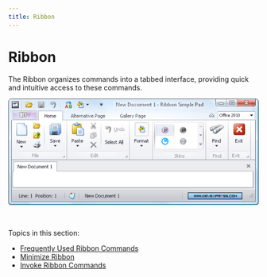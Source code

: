 ```yaml
---
title: Ribbon
---
```

# Ribbon
The Ribbon organizes commands into a tabbed interface, providing quick and intuitive access to these commands.

![EU_Ribbon](../images/Img9115.png)

&nbsp;

Topics in this section:
* [Frequently Used Ribbon Commands](../../interface-elements-for-desktop/articles/ribbon/frequently-used-ribbon-commands.md)
* [Minimize Ribbon](../../interface-elements-for-desktop/articles/ribbon/minimize-ribbon.md)
* [Invoke Ribbon Commands](../../interface-elements-for-desktop/articles/ribbon/invoke-ribbon-commands.md)